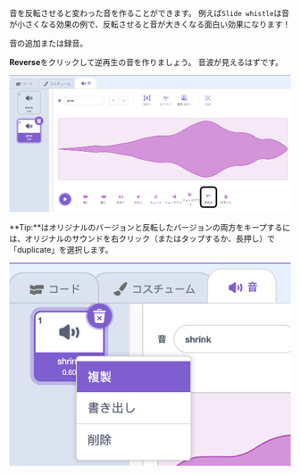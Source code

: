 音を反転させると変わった音を作ることができます。 例えば`Slide whistle`は音が小さくなる効果の例で、反転させると音が大きくなる面白い効果になります！

音の追加または録音。

**Reverse**をクリックして逆再生の音を作りましょう。 音波が見えるはずです。

![反転（Reverse）のアイコンがハイライトされています。](images/reverse-sound.png)

**Tip:**はオリジナルのバージョンと反転したバージョンの両方をキープするには、オリジナルのサウンドを右クリック（またはタップするか、長押し）で「duplicate」を選択します。

![サウンドにポップアップメニューが表示され、duplicateと表示されている。](images/duplicate-sound.png)

